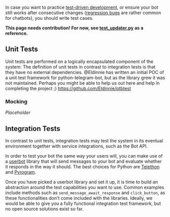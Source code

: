 In case you want to practice [test-driven development](https://en.wikipedia.org/wiki/Test-driven_development), or ensure your bot still works after consecutive changes ([regression bugs](https://en.wikipedia.org/wiki/Software_regression) are rather common for chatbots), you should write test cases.

**This page needs contribution! For now, see [test_updater.py](https://github.com/python-telegram-bot/python-telegram-bot/blob/master/tests/test_updater.py) as a reference.**

## Unit Tests
Unit tests are performed on a logically encapsulated component of the system. The definition of unit tests in contrast to integration tests is that they have no external dependencies.
@Eldinnie has written an initial POC of a unit test framework for python-telegram-bot, but as the library grew it was not maintained. Perhaps you might be able to help us out here and help in completing the project ;)
https://github.com/Eldinnie/ptbtest

### Mocking
_Placeholder_

## Integration Tests
In contrast to unit tests, integration tests may test the system in its eventual environment together with service integrations, such as the Bot API.

In order to test your bot the same way your users will, you can make use of a [userbot](http://telegra.ph/How-a-Userbot-superacharges-your-Telegram-Bot-07-09) library that will send messages to your bot and evaluate whether it responds in the way it should. The best choices for Python are [Telethon](https://github.com/LonamiWebs/Telethon) and [Pyrogram](https://github.com/pyrogram/pyrogram).

Once you have picked a userbot library and set it up, it is time to build an abstraction around the test capabilities you want to use. Common examples include methods such as `send_message_await_response` and `click_button`, as these functionalities don't come included with the libraries.
Ideally, we would be able to give you a fully functional integration test framework, but no open source solutions exist so far.